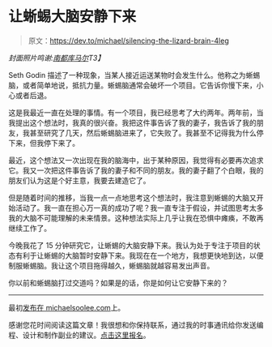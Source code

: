 # 让蜥蜴大脑安静下来

> 原文：<https://dev.to/michael/silencing-the-lizard-brain-4leg>

*封面照片鸣谢:[南都库马尔](https://unsplash.com/photos/RxZUEaa4fik)T3】*

Seth Godin 描述了一种现象，当某人接近运送某物时会发生什么。他称之为蜥蜴脑，或者简单地说，抵抗力量。蜥蜴脑通常会破坏一个项目。它告诉你慢下来，小心或者后退。

这是我最近一直在处理的事情。有一个项目，我已经思考了大约两年。两年前，当我提出这个想法时，我真的很兴奋。我把这件事告诉了我的妻子，我告诉了我的朋友，我甚至研究了几天，然后蜥蜴脑进来了，它失败了。我甚至不记得我为什么停下来，但我停下来了。

最近，这个想法又一次出现在我的脑海中，出于某种原因，我觉得有必要再次追求它。我又一次把这件事告诉了我的妻子和不同的朋友。我的妻子翻了个白眼，我的朋友们认为这是个好主意，我要去建造它了。

但是随着时间的推移，当我一点一点地思考这个想法时，我注意到蜥蜴的大脑又开始活动了。我一直在担心万一真的成功了呢？我一直专注于假设，并试图思考太多我的大脑不可能理解的未来情景。这种想法实际上几乎让我在恐惧中瘫痪，不敢再继续工作了。

今晚我花了 15 分钟研究它，让蜥蜴的大脑安静下来。我认为处于专注于项目的状态有利于让蜥蜴的大脑暂时安静下来。我现在在一个地方，我想更快地到达，以便制服蜥蜴脑。我让这个项目拖得越久，蜥蜴脑就越容易发出声音。

你以前和蜥蜴脑打过交道吗？如果是的话，你是如何让它安静下来的？

* * *

最初[发布在 michaelsoolee.com](https://michaelsoolee.com/silencing-lizard-brain/)上。

感谢您花时间阅读这篇文章！我很想和你保持联系，通过我的时事通讯给你发送编程、设计和制作副业的建议。[点击这里报名](http://eepurl.com/bGXerj)。